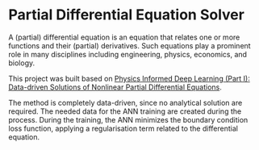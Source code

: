 # Partial Differential Equation Solver

A (partial) differential equation is an equation that relates one or more functions and their (partial) derivatives. Such equations play a prominent role in many disciplines including engineering, physics, economics, and biology.

This project was built based on [Physics Informed Deep Learning (Part I): Data-driven
Solutions of Nonlinear Partial Differential Equations](https://arxiv.org/pdf/1711.10561.pdf?fbclid=IwAR10P9WY7MjntNJ3uvgqzfv8dk4bp9k2nHZh4bWGCS5ODZWFWjmOLg8vgNo).

The method is completely data-driven, since no analytical solution are required. The needed data for the ANN training are created during the process. During the training, the ANN minimizes the boundary condition loss function, applying a regularisation term related to the differential equation.

